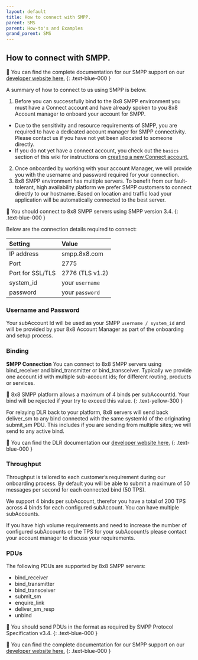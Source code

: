 ```yaml
---
layout: default
title: How to connect with SMPP.
parent: SMS
parent: How-to's and Examples
grand_parent: SMS
---
```


## How to connect with SMPP.


📘  You can find the complete documentation for our SMPP support on our [developer website here.](https://developer.8x8.com/connect/reference/smpp-connection)
{: .text-blue-000 }

A summary of how to connect to us using SMPP is below.

1. Before you can successfully bind to the 8x8 SMPP environment you must have a Connect account and have already spoken to you 8x8 Account manager to onboard your account for SMPP.
  - Due to the sensitivity and resource requirements of SMPP, you are required to have a dedicated account manager for SMPP connectivity. Please contact us if you have not yet been allocated to someone directly.
  - If you do not yet have a connect account, you check out the `basics` section of this wiki for instructions on [creating a new Connect account.](https://mlwrogers.github.io/cpaas-wiki/docs/basics/connect_createAccount/)
2. Once onboarded by working with your account Manager, we will provide you with the username and password required for your connection.
3. 8x8 SMPP environment has multiple servers. To benefit from our fault-tolerant, high availability platform we prefer SMPP customers to connect directly to our hostname. Based on location and traffic load your application will be automatically connected to the best server.

📘  You should connect to 8x8 SMPP servers using SMPP version 3.4.
{: .text-blue-000 }

Below are the connection details required to connect:

| Setting          | Value            |
|:-----------------|:-----------------|
| IP address       | smpp.8x8.com     |
| Port             | 2775             |
| Port for SSL/TLS | 2776 (TLS v1.2)  |
| system_id	       | your `username`  |
| password	       | your `password`  |

### Username and Password

Your subAccount Id will be used as your SMPP `username / system_id` and will be provided by your 8x8 Account Manager as part of the onboarding and setup process.

### Binding
**SMPP Connection**
You can connect to 8x8 SMPP servers using bind_receiver and bind_transmitter or bind_transceiver. Typically we provide one account id with multiple sub-account ids; for different routing, products or services.

🚧  8x8 SMPP platform allows a maximum of 4 binds per subAccountId. Your bind will be rejected if your try to exceed this value.
{: .text-yellow-300 }

For relaying DLR
 back to your platform, 8x8 servers will send back deliver_sm to any bind connected with the same systemId of the originating submit_sm PDU. This includes if you are sending from multiple sites; we will send to any active bind.

📘  You can find the DLR documentation our [developer website here.](https://developer.8x8.com/connect/reference/smpp-delivery-receipts)
{: .text-blue-000 }

### Throughput
Throughput is tailored to each customer’s requirement during our onboarding process. By default you will be able to submit a maximum of 50 messages per second for each connected bind (50 TPS).  

We support 4 binds per subAccount, therefor you have a total of 200 TPS across 4 binds for each configured subAccount.  You can have multiple subAccounts.

If you have high volume requirements and need to increase the number of configured subAccounts or the TPS for your subAccount/s please contact your account manager to discuss your requirements.

### PDUs
The following PDUs are supported by 8x8 SMPP servers:

- bind_receiver
- bind_transmitter
- bind_transceiver
- submit_sm
- enquire_link
- deliver_sm_resp
- unbind

📘  You should send PDUs in the format as required by SMPP Protocol Specification v3.4.
{: .text-blue-000 }

📘  You can find the complete documentation for our SMPP support on our [developer website here.](https://developer.8x8.com/connect/reference/smpp-connection)
{: .text-blue-000 }
